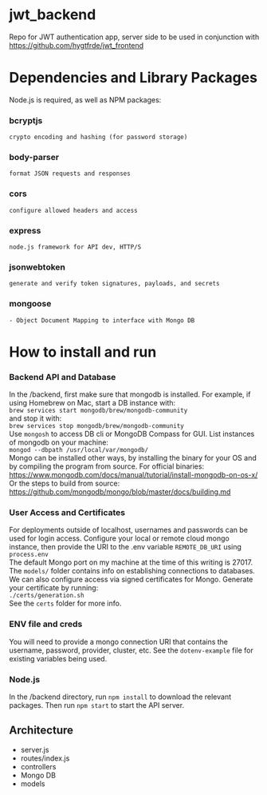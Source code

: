 # jwt_backend
Repo for JWT authentication app, server side
to be used in conjunction with https://github.com/hygtfrde/jwt_frontend

# Dependencies and Library Packages
Node.js is required, as well as NPM packages:
### bcryptjs
    crypto encoding and hashing (for password storage) 
### body-parser
    format JSON requests and responses 
### cors
    configure allowed headers and access 
### express
    node.js framework for API dev, HTTP/S 
### jsonwebtoken
    generate and verify token signatures, payloads, and secrets 
### mongoose
    - Object Document Mapping to interface with Mongo DB 
    
# How to install and run

### Backend API and Database
In the /backend, first make sure that mongodb is installed. For example, if using Homebrew on Mac, start a DB instance with: <br>
`brew services start mongodb/brew/mongodb-community` <br>
and stop it with: <br>
`brew services stop mongodb/brew/mongodb-community` <br>
Use `mongosh` to access DB cli or MongoDB Compass for GUI.
List instances of mongodb on your machine: <br>
`mongod --dbpath /usr/local/var/mongodb/` <br>
Mongo can be installed other ways, by installing the binary for your OS and by compiling the program from source.
For official binaries: https://www.mongodb.com/docs/manual/tutorial/install-mongodb-on-os-x/
Or the steps to build from source:
https://github.com/mongodb/mongo/blob/master/docs/building.md 

### User Access and Certificates
For deployments outside of localhost, usernames and passwords can be used for login access. Configure your local or remote cloud mongo instance, then provide the URI to the .env variable `REMOTE_DB_URI` using `process.env` <br>
The default Mongo port on my machine at the time of this writing is 27017. The `models/` folder contains info on establishing connections to databases.
We can also configure access via signed certificates for Mongo. Generate your certificate by running: <br>
`./certs/generation.sh` <br>
See the `certs` folder for more info.

### ENV file and creds
You will need to provide a mongo connection URI that contains the username, password, provider, cluster, etc. See the `dotenv-example` file for existing variables being used.

### Node.js
In the /backend directory, run `npm install` to download the relevant packages. Then run `npm start` to start the API server.

## Architecture
- server.js
- routes/index.js
- controllers
- Mongo DB
- models


